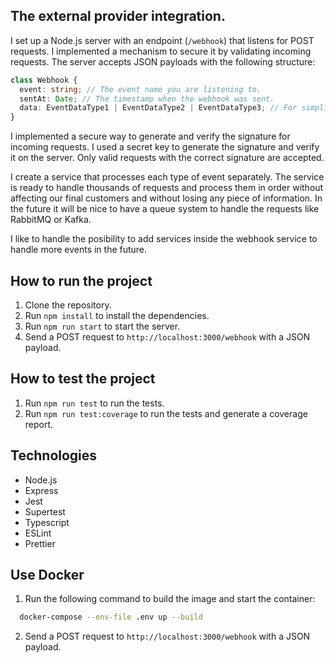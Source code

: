 ## The external provider integration.

I set up a Node.js server with an endpoint (`/webhook`) that listens for POST requests. I implemented a mechanism to secure it by validating incoming requests. The server accepts JSON payloads with the following structure:

```typescript
class Webhook {
  event: string; // The event name you are listening to.
  sentAt: Date; // The timestamp when the webhook was sent.
  data: EventDataType1 | EventDataType2 | EventDataType3; // For simplicity, we are going to define only 3 different types of events that we could listen to.
}
```

I implemented a secure way to generate and verify the signature for incoming requests. I used a secret key to generate the signature and verify it on the server. Only valid requests with the correct signature are accepted.

I create a service that processes each type of event separately. The service is ready to handle thousands of requests and process them in order without affecting our final customers and without losing any piece of information. In the future it will be nice to have a queue system to handle the requests like RabbitMQ or Kafka.

I like to handle the posibility to add services inside the webhook service to handle more events in the future.

## How to run the project

1. Clone the repository.
2. Run `npm install` to install the dependencies.
3. Run `npm run start` to start the server.
4. Send a POST request to `http://localhost:3000/webhook` with a JSON payload.

## How to test the project

1. Run `npm run test` to run the tests.
2. Run `npm run test:coverage` to run the tests and generate a coverage report.

## Technologies

- Node.js
- Express
- Jest
- Supertest
- Typescript
- ESLint
- Prettier

## Use Docker

1. Run the following command to build the image and start the container:

  ```bash
    docker-compose --env-file .env up --build
  ```

2. Send a POST request to `http://localhost:3000/webhook` with a JSON payload.
